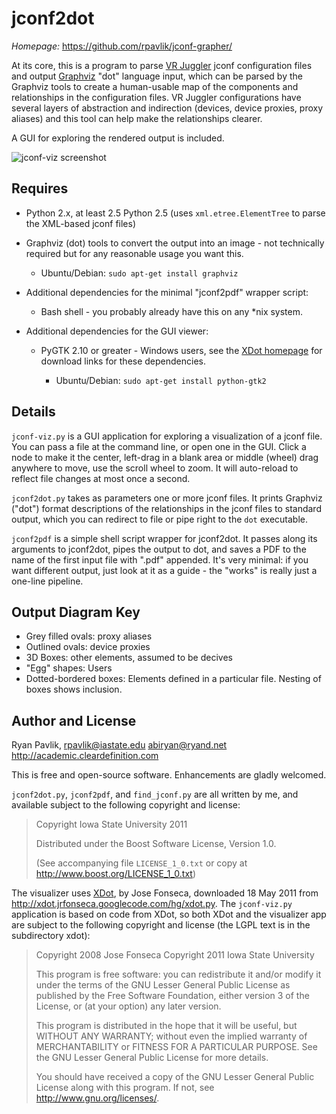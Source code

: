 jconf2dot
=========

*Homepage:* https://github.com/rpavlik/jconf-grapher/

At its core, this is a program to parse [VR Juggler][1] jconf
configuration files and output [Graphviz][2] "dot" language input, which
can be parsed by the Graphviz tools to create a human-usable map of the
components and relationships in the configuration files. VR Juggler
configurations have several layers of abstraction and indirection
(devices, device proxies, proxy aliases) and this tool can help make the
relationships clearer.

A GUI for exploring the rendered output is included.

![jconf-viz screenshot][4]

Requires
--------
* Python 2.x, at least 2.5 Python 2.5 (uses `xml.etree.ElementTree` to
	parse the XML-based jconf files)

* Graphviz (dot) tools to convert the output into an image - not
	technically required but for any reasonable usage you want this.

	* Ubuntu/Debian: `sudo apt-get install graphviz`

* Additional dependencies for the minimal "jconf2pdf" wrapper script:

	* Bash shell - you probably already have this on any *nix system.

* Additional dependencies for the GUI viewer:

	* PyGTK 2.10 or greater - Windows users, see the [XDot homepage][3]
		for download links for these dependencies.

		* Ubuntu/Debian: `sudo apt-get install python-gtk2`

Details
-------
`jconf-viz.py` is a GUI application for exploring a visualization of a
jconf file. You can pass a file at the command line, or open one in the
GUI. Click a node to make it the center, left-drag in a blank area or
middle (wheel) drag anywhere to move, use the scroll wheel to zoom. It
will auto-reload to reflect file changes at most once a second.

`jconf2dot.py` takes as parameters one or more jconf files. It prints
Graphviz ("dot") format descriptions of the relationships in the jconf
files to standard output, which you can redirect to file or pipe right
to the `dot` executable.

`jconf2pdf` is a simple shell script wrapper for jconf2dot. It passes
along its arguments to jconf2dot, pipes the output to dot, and saves a
PDF to the name of the first input file with ".pdf" appended. It's very
minimal: if you want different output, just look at it as a guide - the
"works" is really just a one-line pipeline.

Output Diagram Key
------------------

* Grey filled ovals: proxy aliases
* Outlined ovals: device proxies
* 3D Boxes: other elements, assumed to be decives
* "Egg" shapes: Users
* Dotted-bordered boxes: Elements defined in a particular file. Nesting
	of boxes shows inclusion.

Author and License
------------------
Ryan Pavlik, <rpavlik@iastate.edu> <abiryan@ryand.net>
<http://academic.cleardefinition.com>

This is free and open-source software. Enhancements are gladly welcomed.

`jconf2dot.py`, `jconf2pdf`, and `find_jconf.py` are all written by me,
and available subject to the following copyright and license:

> Copyright Iowa State University 2011
>
> Distributed under the Boost Software License, Version 1.0.
>
> (See accompanying file `LICENSE_1_0.txt` or copy at
> <http://www.boost.org/LICENSE_1_0.txt>)

The visualizer uses [XDot][3], by Jose Fonseca, downloaded 18 May 2011
from <http://xdot.jrfonseca.googlecode.com/hg/xdot.py>. The
`jconf-viz.py` application is based on code from XDot, so both XDot and
the visualizer app are subject to the following copyright and license
(the LGPL text is in the subdirectory xdot):

> Copyright 2008 Jose Fonseca
> Copyright 2011 Iowa State University
>
> This program is free software: you can redistribute it and/or modify it
> under the terms of the GNU Lesser General Public License as published
> by the Free Software Foundation, either version 3 of the License, or
> (at your option) any later version.
>
> This program is distributed in the hope that it will be useful,
> but WITHOUT ANY WARRANTY; without even the implied warranty of
> MERCHANTABILITY or FITNESS FOR A PARTICULAR PURPOSE.  See the
> GNU Lesser General Public License for more details.
>
> You should have received a copy of the GNU Lesser General Public License
> along with this program.  If not, see <http://www.gnu.org/licenses/>.



[1]: http://vrjuggler.googlecode.com/ "VR Juggler"
[2]: http://www.graphviz.org/ "Graphviz"
[3]: http://code.google.com/p/jrfonseca/wiki/XDot "XDot homepage"
[4]: https://github.com/rpavlik/jconf-grapher/raw/master/jconf-viz-screenshot.png "jconv-viz screenshot"
